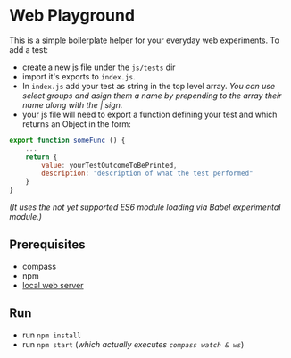 # Web Playground
This is a simple boilerplate helper for your everyday web experiments.
To add a test:
- create a new js file under the `js/tests` dir
- import it's exports to `index.js`.
- In `index.js` add your test as string in the top level array. *You can use select groups and asign them a name by prepending to the array their name along with the | sign.*
- your js file will need to export a function defining your test and which returns an Object in the form:
```Javascript
export function someFunc () {
	...
	return {
		value: yourTestOutcomeToBePrinted,
		description: "description of what the test performed"
	}
}
```

*(It uses the not yet supported ES6 module loading via Babel experimental module.)*


## Prerequisites
- compass
- npm
- [local web server](https://www.npmjs.com/package/local-web-server)

## Run
- run `npm install`
- run `npm start` (*which actually executes `compass watch & ws`*)
